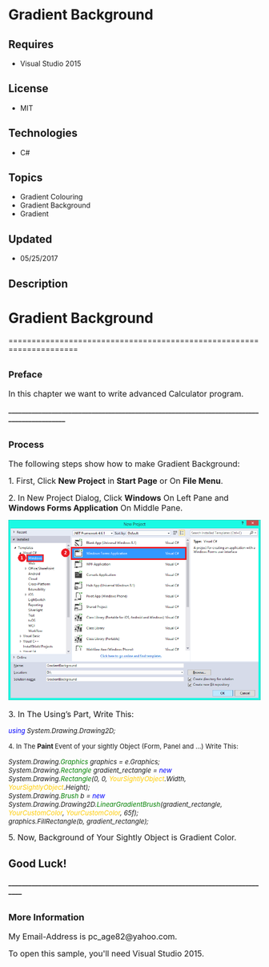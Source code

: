 # Gradient Background
## Requires
- Visual Studio 2015
## License
- MIT
## Technologies
- C#
## Topics
- Gradient Colouring
- Gradient Background
- Gradient
## Updated
- 05/25/2017
## Description

<div>
<h1>Gradient Background</h1>
<p>=====================================================================</p>
</div>
<h2><span style="font-size:large"><strong>Preface</strong></span></h2>
<p><span style="font-size:medium">In this chapter we want to write advanced Calculator program.</span></p>
<p><strong>____________________________________________________________________________________________</strong></p>
<h2><span style="font-size:large"><strong>Process</strong></span></h2>
<p><span style="font-size:medium">The following steps show how to make Gradient Background:</span></p>
<p><span style="font-size:medium">1. First, Click <strong>New Project</strong> in
<strong>Start Page</strong> or On <strong>File Menu</strong>.</span></p>
<p><span style="font-size:medium">2. In New Project Dialog, Click <strong>Windows</strong> On Left Pane and
<strong>Windows Forms Application</strong> On Middle Pane.</span></p>
<p><span style="font-size:medium"><img id="173777" src="173777-gradientbackground.png" alt=""></span></p>
<p><span style="font-size:medium">3. In The Using&rsquo;s Part, Write This:</span></p>
<address><span style="font-size:small"><span style="color:#0000ff">using </span>System.Drawing.Drawing2D;</span></address>
<p><span style="font-size:small">4. In The <strong>Paint </strong>Event of your sightly Object (Form, Panel and &hellip;) Write This:</span></p>
<address><span style="font-size:small">System.Drawing.<span style="color:#008000">Graphics
</span>graphics = e.Graphics;</span></address>
<address><span style="font-size:small">System.Drawing.<span style="color:#008000">Rectangle
</span>gradient_rectangle = <span style="color:#0000ff">new </span>System.Drawing.<span style="color:#008000">Rectangle</span>(0, 0,
<span style="color:#ffcc00">YourSightlyObject</span>.Width, <span style="color:#ffcc00">
YourSightlyObject</span>.Height);</span></address>
<address><span style="font-size:small">System.Drawing.<span style="color:#008000">Brush
</span>b = <span style="color:#0000ff">new</span> System.Drawing.Drawing2D.<span style="color:#008000">LinearGradientBrush</span>(gradient_rectangle,
<span style="color:#ffcc00">YourCustomColor</span>, <span style="color:#ffcc00">YourCustomColor</span>, 65f);</span></address>
<address><span style="font-size:small">graphics.FillRectangle(b, gradient_rectangle);</span></address>
<p><span style="font-size:medium">5. Now, Background of Your Sightly Object is Gradient Color.</span></p>
<h2><strong>Good Luck!</strong></h2>
<p><strong>_______________________________________________________________________________<br>
</strong></p>
<h2><span style="font-size:large"><strong>More Information</strong></span></h2>
<p><span style="font-size:medium">My Email-Address is pc_age82@yahoo.com.</span></p>
<p><span style="font-size:medium">To open&nbsp;this sample,&nbsp;you'll need&nbsp;Visual Studio&nbsp;2015.</span></p>
